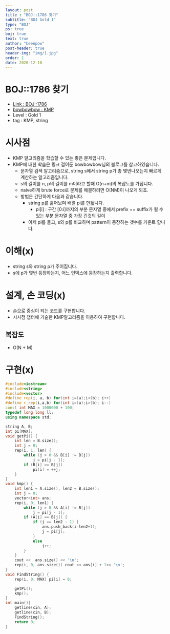```yaml
---
layout: post
title : "BOJ::1786 찾기"
subtitle: "BOJ Gold 1"
type: "BOJ"
ps: true
boj: true
text: true
author: "beenpow"
post-header: true
header-img: "img/1.jpg"
order: 1
date: 2020-12-10
---
```

# BOJ::1786 찾기
- [Link : BOJ::1786](https://www.acmicpc.net/problem/1786)
- [bowbowbow : KMP](https://bowbowbow.tistory.com/6)
- Level : Gold 1
- tag : KMP, string

# 시사점
- KMP 알고리즘을 학습할 수 있는 좋은 문제입니다.
- KMP에 대한 학습은 링크 걸어둔 bowbowbow님의 블로그를 참고하였습니다.
  - 문자열 검색 알고리즘으로, string s에서 string p가 총 몇번나오는지 빠르게 계산하는 알고리즘입니다.
  - s의 길이를 n, p의 길이를 m이라고 할때 O(n+m)의 복잡도를 가집니다.
  - naive하게 brute force로 문제를 해결하려면 O(NM)이 나오게 되죠.
  - 방법은 간단하게 다음과 같습니다.
    - string p를 훑어보며 배열 pi를 만듧니다.
      - pi[i] : 구간 [0:i]까지의 부분 문자열 중에서 prefix == suffix가 될 수 있는 부분 문자열 중 가장 긴것의 길이
    - 이제 pi를 들고, s와 p를 비교하며 pattern이 등장하는 갯수를 카운트 합니다.

# 이해(x)
- string s와 string p가 주어집니다.
- s에 p가 몇번 등장하는지, 어느 인덱스에 등장하는지 출력합니다.

# 설계, 손 코딩(x)
- 손으로 중심이 되는 코드를 구현합니다.
- 시사점 챕터에 기술한 KMP알고리즘을 이용하여 구현합니다.

## 복잡도
- O(N + M)

# 구현(x)

```cpp
#include<iostream>
#include<string>
#include<vector>
#define rep(i, a, b) for(int i=(a);i<(b); i++)
#define r_rep(i,a,b) for(int i=(a);i>(b); i--)
const int MAX = 1000000 + 100;
typedef long long ll;
using namespace std;

string A, B;
int pi[MAX];
void getPi() {
	int len = B.size();
	int j = 0;
	rep(i, 1, len) {
		while (j > 0 && B[i] != B[j])
			j = pi[j - 1];
		if (B[i] == B[j])
			pi[i] = ++j;
	}
}
void kmp() {
	int len1 = A.size(), len2 = B.size();
	int j = 0;
    vector<int> ans;
	rep(i, 0, len1) {
		while (j > 0 && A[i] != B[j])
			j = pi[j - 1];
		if (A[i] == B[j]) {
			if (j == len2 - 1) {
				ans.push_back(i-len2+1);
				j = pi[j];
			}
			else
				j++;
		}
	}
    cout <<  ans.size() << '\n';
    rep(i, 0, ans.size()) cout << ans[i] + 1<< '\n';
}
void FindString() {
	rep(i, 0, MAX) pi[i] = 0;

	getPi();
	kmp();
}
int main(){
	getline(cin, A);
	getline(cin, B);
    FindString();
    return 0;
}
```

